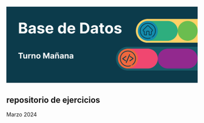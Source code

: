 
![](https://github.com/earmoa76/basedatos/blob/main/banner.png)
## repositorio de ejercicios
Marzo 2024

